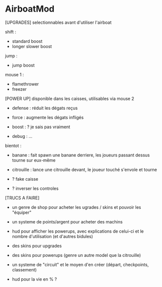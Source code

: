 # AirboatMod

[UPGRADES]
selectionnables avant d'utiliser l'airboat

shift :
  - standard boost
  - longer slower boost

jump :
  - jump boost

mouse 1 :
  - flamethrower
  - freezer


[POWER UP]
disponible dans les caisses, utilisables via mouse 2

  - defense : réduit les dégats reçus

  - force : augmente les dégats infligés
  
  - boost : ? je sais pas vraiment

  - debug : ...

bientot :

  - banane : fait spawn une banane derriere, les joueurs passant dessus tourne sur eux-même
  
  - citrouille : lance une citrouille devant, le joueur touché s'envole et tourne
  
  - ? fake caisse
  
  - ? inverser les controles 
  



[TRUCS A FAIRE]

  - un genre de shop pour acheter les ugrades / skins et pouvoir les "équiper"
  
  - un systeme de points/argent pour acheter des machins
  
  - hud pour afficher les powerups, avec explications de celui-ci et le nombre d'utilisation (et d'autres bidules)
  
  - des skins pour upgrades
  
  - des skins pour powerups (genre un autre model que la citrouille)
  
  - un systeme de "circuit" et le moyen d'en créer (départ, checkpoints, classement)
  
  - hud pour la vie en % ?

